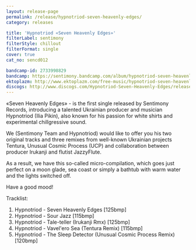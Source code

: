 ```yaml
---
layout: release-page
permalink: /release/hypnotriod-seven-heavenly-edges/
category: releases

title: 'Hypnotriod «Seven Heavenly Edges»'
filterLabel: sentimony
filterStyle: chillout
filterFormat: single
cover: true
cat_no: sencd012

bandcamp-id: 2733998829
bandcamp: https://sentimony.bandcamp.com/album/hypnotriod-seven-heavenly-edges
ektoplazm: http://www.ektoplazm.com/free-music/hypnotriod-seven-heavenly-edges
discogs: http://www.discogs.com/Hypnotriod-Seven-Heavenly-Edges/release/3618882
---
```


«Seven Heavenly Edges» - is the first single released by Sentimony Records, introducing a talented Ukrainian producer and musician Hypnotriod (Ilia Pikin), also known for his passion for white shirts and experimental chillgressive sound.

We (Sentimony Team and Hypnotriod) would like to offer you his two original tracks and three remixes from well-known Ukrainian projects Tentura, Unusual Cosmic Process (UCP) and collaboration between producer Irukanji and flutist JazzyFlute.

As a result, we have this so-called micro-compilation, which goes just perfect on a moon glade, sea coast or simply a bathtub with warm water and the lights switched off.

Have a good mood!

Tracklist:

01. Hypnotriod - Seven Heavenly Edges [125bmp] 
02. Hypnotriod - Sour Jazz [115bmp] 
03. Hypnotriod - Tale-teller (Irukanji Rmx) [125bmp] 
04. Hypnotriod - Vavel'ero Sea (Tentura Remix) [115bmp] 
05. Hypnotriod - The Sleep Detector (Unusual Cosmic Process Remix) [120bmp]

